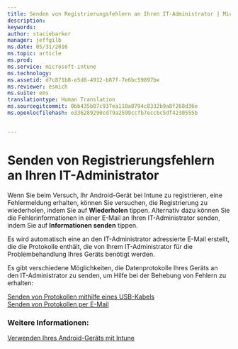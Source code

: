 ```yaml
---
title: Senden von Registrierungsfehlern an Ihren IT-Administrator | Microsoft Intune
description: 
keywords: 
author: staciebarker
manager: jeffgilb
ms.date: 05/31/2016
ms.topic: article
ms.prod: 
ms.service: microsoft-intune
ms.technology: 
ms.assetid: d7c871b8-e5d8-4912-b87f-7e6bc59897be
ms.reviewer: esmich
ms.suite: ems
translationtype: Human Translation
ms.sourcegitcommit: 0bb435b87c937ea118a0794c8332b9a8f268d36e
ms.openlocfilehash: e336289290cd79a2599ccfb7eccbc5df4230555b


---
```



# Senden von Registrierungsfehlern an Ihren IT-Administrator

Wenn Sie beim Versuch, Ihr Android-Gerät bei Intune zu registrieren, eine Fehlermeldung erhalten, können Sie versuchen, die Registrierung zu wiederholen, indem Sie auf **Wiederholen** tippen. Alternativ dazu können Sie die Fehlerinformationen in einer E-Mail an Ihren IT-Administrator senden, indem Sie auf **Informationen senden** tippen. 

Es wird automatisch eine an den IT-Administrator adressierte E-Mail erstellt, die die Protokolle enthält, die von Ihrem IT-Administrator für die Problembehandlung Ihres Geräts benötigt werden.

Es gibt verschiedene Möglichkeiten, die Datenprotokolle Ihres Geräts an den IT-Administrator zu senden, um Hilfe bei der Behebung von Fehlern zu erhalten:

[Senden von Protokollen mithilfe eines USB-Kabels](send-diagnostic-data-logs-to-your-it-administrator-using-a-usb-cable-android.md)</br>
[Senden von Protokollen per E-Mail](send-diagnostic-data-logs-to-your-it-administrator-using-email-android.md)

### Weitere Informationen:
[Verwenden Ihres Android-Geräts mit Intune](using-your-android-device-with-intune.md)


<!--HONumber=Jun16_HO4-->



